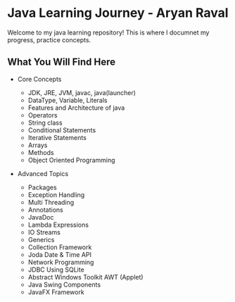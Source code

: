 
# Java Learning Journey - Aryan Raval

Welcome to my java learning repository!
This is where I documnet my progress, practice concepts.

## What You Will Find Here
   - Core Concepts
      - JDK, JRE, JVM, javac, java(launcher)
      - DataType, Variable, Literals
      - Features and Architecture of java
      - Operators
      - String class
      - Conditional Statements
      - Iterative Statements
      - Arrays
      - Methods
      - Object Oriented Programming

   - Advanced Topics
      - Packages
      - Exception Handling
      - Multi Threading
      - Annotations
      - JavaDoc
      - Lambda Expressions
      - IO Streams
      - Generics
      - Collection Framework
      - Joda Date & Time API
      - Network Programming
      - JDBC Using SQLite
      - Abstract Windows Toolkit AWT (Applet)
      - Java Swing Components
      - JavaFX Framework

